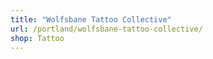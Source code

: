 ```yaml
---
title: "Wolfsbane Tattoo Collective"
url: /portland/wolfsbane-tattoo-collective/
shop: Tattoo
---
```

